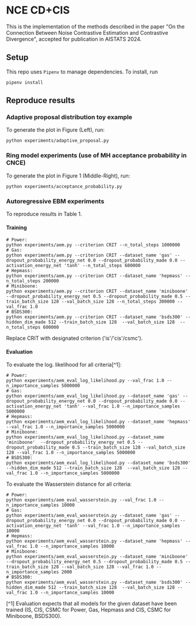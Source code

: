# NCE CD+CIS

This is the implementation of the methods described in the paper "On the Connection Between Noise Contrastive Estimation and Contrastive Divergence",
accepted for publication in AISTATS 2024.

## Setup

This repo uses `Pipenv` to manage dependencies.
To install, run

```
pipenv install
```

## Reproduce results

### Adaptive proposal distribution toy example

To generate the plot in Figure (Left), run:

```
python experiments/adaptive_proposal.py
```

### Ring model experiments (use of MH acceptance probability in CNCE) 

To generate the plot in Figure 1 (Middle-Right), run:

```
python experiments/acceptance_probability.py
```

### Autoregressive EBM experiments 

To reproduce results in Table 1. 

#### Training

```
# Power:
python experiments/aem.py --criterion CRIT --n_total_steps 1000000 
# Gas:
python experiments/aem.py --criterion CRIT --dataset_name 'gas' --dropout_probability_energy_net 0.0 --dropout_probability_made 0.0 --activation_energy_net 'tanh' --n_total_steps 600000 
# Hepmass:
python experiments/aem.py --criterion CRIT --dataset_name 'hepmass' --n_total_steps 200000
# Miniboone: 
python experiments/aem.py --criterion CRIT --dataset_name 'miniboone'  --dropout_probability_energy_net 0.5 --dropout_probability_made 0.5 --train_batch_size 128 --val_batch_size 128 --n_total_steps 300000 --val_frac 1.0
# BSDS300:
python experiments/aem.py --criterion CRIT --dataset_name 'bsds300' --hidden_dim_made 512 --train_batch_size 128  --val_batch_size 128  --n_total_steps 600000 
```

Replace CRIT with designated criterion ('is'/'cis'/csmc').

#### Evaluation

To evaluate the log. likelihood for all criteria[^1]:


```
# Power:
python experiments/aem_eval_log_likelihood.py --val_frac 1.0 --n_importance_samples 5000000
# Gas:
python experiments/aem_eval_log_likelihood.py --dataset_name 'gas' --dropout_probability_energy_net 0.0 --dropout_probability_made 0.0 --activation_energy_net 'tanh' --val_frac 1.0 --n_importance_samples 5000000
# Hepmass:
python experiments/aem_eval_log_likelihood.py --dataset_name 'hepmass' --val_frac 1.0 --n_importance_samples 5000000
# Miniboone:
python experiments/aem_eval_log_likelihood.py --dataset_name 'miniboone'  --dropout_probability_energy_net 0.5 --dropout_probability_made 0.5 --train_batch_size 128 --val_batch_size 128 --val_frac 1.0 --n_importance_samples 5000000
# BSDS300:
python experiments/aem_eval_log_likelihood.py --dataset_name 'bsds300' --hidden_dim_made 512 --train_batch_size 128  --val_batch_size 128 --val_frac 1.0 --n_importance_samples 5000000
```


To evaluate the Wasserstein distance for all criteria:



```
# Power:
python experiments/aem_eval_wasserstein.py --val_frac 1.0 --n_importance_samples 10000
# Gas:
python experiments/aem_eval_wasserstein.py --dataset_name 'gas' --dropout_probability_energy_net 0.0 --dropout_probability_made 0.0 --activation_energy_net 'tanh' --val_frac 1.0 --n_importance_samples 10000
# Hepmass:
python experiments/aem_eval_wasserstein.py --dataset_name 'hepmass' --val_frac 1.0 --n_importance_samples 10000
# Miniboone:
python experiments/aem_eval_wasserstein.py --dataset_name 'miniboone'  --dropout_probability_energy_net 0.5 --dropout_probability_made 0.5 --train_batch_size 128 --val_batch_size 128 --val_frac 1.0 --n_importance_samples 2000
# BSDS300:
python experiments/aem_eval_wasserstein.py --dataset_name 'bsds300' --hidden_dim_made 512 --train_batch_size 128  --val_batch_size 128 --val_frac 1.0 --n_importance_samples 10000
```


[^1] Evaluation expects that all models for the given dataset have been trained (IS, CIS, CSMC for Power, Gas, Hepmass and CIS, CSMC for Miniboone, BSDS300). 
